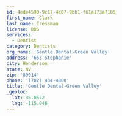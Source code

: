 ```yaml
---
id: 4ede4590-9c17-4c07-9bb1-f61a173a7105
first_name: Clark
last_name: Cressman
license: DDS
services:
  - Dentist
category: Dentists
org_name: 'Gentle Dental-Green Valley'
address: '653 Stephanie'
city: Henderson
state: NV
zip: '89014'
phone: '(702) 434-4800'
title: 'Gentle Dental-Green Valley'
_geoloc:
  lat: 36.0572
  lng: -115.046
---
```

